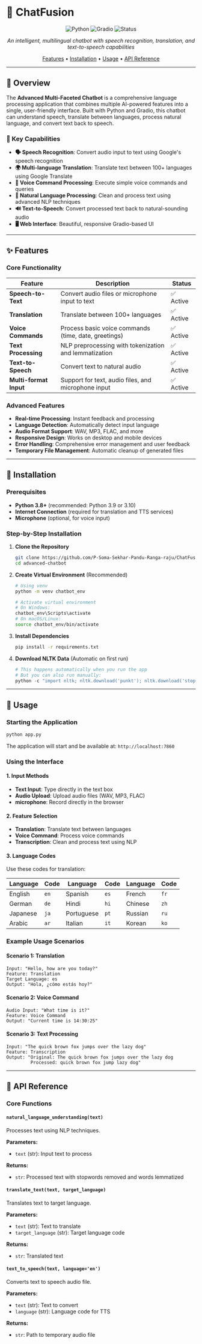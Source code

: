 # 🤖 ChatFusion

<div align="center">

![Python](https://img.shields.io/badge/Python-3.8+-blue.svg)
![Gradio](https://img.shields.io/badge/Gradio-4.7+-orange.svg)
![Status](https://img.shields.io/badge/Status-Active-brightgreen.svg)

*An intelligent, multilingual chatbot with speech recognition, translation, and text-to-speech capabilities*

[Features](#-features) • [Installation](#-installation) • [Usage](#-usage) • [API Reference](#-api-reference)

</div>

---

## 🌟 Overview

The **Advanced Multi-Faceted Chatbot** is a comprehensive language processing application that combines multiple AI-powered features into a single, user-friendly interface. Built with Python and Gradio, this chatbot can understand speech, translate between languages, process natural language, and convert text back to speech.

### 🎯 Key Capabilities

- **🗣️ Speech Recognition**: Convert audio input to text using Google's speech recognition
- **🌍 Multi-language Translation**: Translate text between 100+ languages using Google Translate
- **🎤 Voice Command Processing**: Execute simple voice commands and queries
- **📝 Natural Language Processing**: Clean and process text using advanced NLP techniques
- **🔊 Text-to-Speech**: Convert processed text back to natural-sounding audio
- **🖥️ Web Interface**: Beautiful, responsive Gradio-based UI

---

## ✨ Features

### Core Functionality

| Feature | Description | Status |
|---------|-------------|--------|
| **Speech-to-Text** | Convert audio files or microphone input to text | ✅ Active |
| **Translation** | Translate between 100+ languages | ✅ Active |
| **Voice Commands** | Process basic voice commands (time, date, greetings) | ✅ Active |
| **Text Processing** | NLP preprocessing with tokenization and lemmatization | ✅ Active |
| **Text-to-Speech** | Convert text to natural audio | ✅ Active |
| **Multi-format Input** | Support for text, audio files, and microphone input | ✅ Active |

### Advanced Features

- **Real-time Processing**: Instant feedback and processing
- **Language Detection**: Automatically detect input language
- **Audio Format Support**: WAV, MP3, FLAC, and more
- **Responsive Design**: Works on desktop and mobile devices
- **Error Handling**: Comprehensive error management and user feedback
- **Temporary File Management**: Automatic cleanup of generated files

---

## 🚀 Installation

### Prerequisites

- **Python 3.8+** (recommended: Python 3.9 or 3.10)
- **Internet Connection** (required for translation and TTS services)
- **Microphone** (optional, for voice input)

### Step-by-Step Installation

1. **Clone the Repository**
   ```bash
   git clone https://github.com/P-Soma-Sekhar-Pandu-Ranga-raju/ChatFusion
   cd advanced-chatbot
   ```

2. **Create Virtual Environment** (Recommended)
   ```bash
   # Using venv
   python -m venv chatbot_env
   
   # Activate virtual environment
   # On Windows:
   chatbot_env\Scripts\activate
   # On macOS/Linux:
   source chatbot_env/bin/activate
   ```

3. **Install Dependencies**
   ```bash
   pip install -r requirements.txt
   ```

4. **Download NLTK Data** (Automatic on first run)
   ```python
   # This happens automatically when you run the app
   # But you can also run manually:
   python -c "import nltk; nltk.download('punkt'); nltk.download('stopwords'); nltk.download('wordnet')"
   ```
---

## 📖 Usage

### Starting the Application

```bash
python app.py
```

The application will start and be available at: `http://localhost:7860`

### Using the Interface

#### 1. **Input Methods**
- **Text Input**: Type directly in the text box
- **Audio Upload**: Upload audio files (WAV, MP3, FLAC)
- **microphone**: Record directly in the browser

#### 2. **Feature Selection**
- **Translation**: Translate text between languages
- **Voice Command**: Process voice commands
- **Transcription**: Clean and process text using NLP

#### 3. **Language Codes**
Use these codes for translation:

| Language | Code | Language | Code | Language | Code |
|----------|------|----------|------|----------|------|
| English | `en` | Spanish | `es` | French | `fr` |
| German | `de` | Hindi | `hi` | Chinese | `zh` |
| Japanese | `ja` | Portuguese | `pt` | Russian | `ru` |
| Arabic | `ar` | Italian | `it` | Korean | `ko` |

### Example Usage Scenarios

#### Scenario 1: Translation
```
Input: "Hello, how are you today?"
Feature: Translation
Target Language: es
Output: "Hola, ¿cómo estás hoy?"
```

#### Scenario 2: Voice Command
```
Audio Input: "What time is it?"
Feature: Voice Command
Output: "Current time is 14:30:25"
```

#### Scenario 3: Text Processing
```
Input: "The quick brown fox jumps over the lazy dog"
Feature: Transcription
Output: "Original: The quick brown fox jumps over the lazy dog
         Processed: quick brown fox jump lazy dog"
```

---

## 🔧 API Reference

### Core Functions

#### `natural_language_understanding(text)`
Processes text using NLP techniques.

**Parameters:**
- `text` (str): Input text to process

**Returns:**
- `str`: Processed text with stopwords removed and words lemmatized

#### `translate_text(text, target_language)`
Translates text to target language.

**Parameters:**
- `text` (str): Text to translate
- `target_language` (str): Target language code

**Returns:**
- `str`: Translated text

#### `text_to_speech(text, language='en')`
Converts text to speech audio file.

**Parameters:**
- `text` (str): Text to convert
- `language` (str): Language code for TTS

**Returns:**
- `str`: Path to temporary audio file

<div align="center">


</div>
